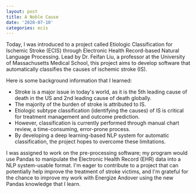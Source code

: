 ```yaml
---
layout: post
title: A Noble Cause
date: '2020-07-10'
categories: ecis
---
```


Today, I was introduced to a project called Etiologic Classification for
Ischemic Stroke (ECIS) through Electronic Health Record-based Natural Language
Processing. Lead by Dr. Feifan Liu, a professor at the University of
Massachusetts Medical School, this project aims to develop software that
automatically classifies the causes of ischemic stroke (IS).

Here is some background information that I learned:

-   Stroke is a major issue in today's world, as it is the 5th leading cause of
    death in the US and 2nd leading cause of death globally.
-   The majority of the burden of stroke is attributed to IS.
-   Etiologic subtype classification (identifying the causes) of IS is critical
    for treatment management and outcome prediction.
-   However, classification is currently performed through manual chart review,
    a time-consuming, error-prone process.
-   By developing a deep learning-based NLP system for automatic
    classification, the project hopes to overcome these limitations.

I was assigned to work on the pre-processing software; my program would use
Pandas to manipulate the Electronic Health Record (EHR) data into a NLP
system-usable format. I'm eager to contribute to a project that can potentially
help improve the treatment of stroke victims, and I'm grateful for the chance
to improve my work with Energize Andover using the new Pandas knowledge that I
learn.
